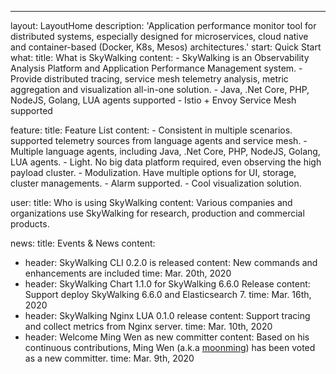 ---
layout: LayoutHome
description: 'Application performance monitor tool for distributed systems, especially designed for microservices, cloud native and container-based (Docker, K8s, Mesos) architectures.'
start: Quick Start
what:
  title: What is SkyWalking
  content:
    - SkyWalking is an Observability Analysis Platform and Application Performance Management system.
    - Provide distributed tracing, service mesh telemetry analysis, metric aggregation and visualization all-in-one solution.
    - Java, .Net Core, PHP, NodeJS, Golang, LUA agents supported
    - Istio + Envoy Service Mesh supported

feature:
  title: Feature List
  content:
    - Consistent in multiple scenarios. supported telemetry sources from language agents and service mesh.
    - Multiple language agents, including Java, .Net Core, PHP, NodeJS, Golang, LUA agents.
    - Light. No big data platform required, even observing the high payload cluster.
    - Modulization. Have multiple options for UI, storage, cluster managements.
    - Alarm supported.
    - Cool visualization solution.

user:
  title: Who is using SkyWalking
  content: Various companies and organizations use SkyWalking for research, production and commercial products.

news:
  title: Events & News
  content:
  - header: SkyWalking CLI 0.2.0 is released
    content: New commands and enhancements are included
    time: Mar. 20th, 2020
  - header: SkyWalking Chart 1.1.0 for SkyWalking 6.6.0 Release
    content: Support deploy SkyWalking 6.6.0 and Elasticsearch 7.
    time: Mar. 16th, 2020
  - header: SkyWalking Nginx LUA 0.1.0 release
    content: Support tracing and collect metrics from Nginx server.
    time: Mar. 10th, 2020
  - header: Welcome Ming Wen as new committer
    content: Based on his continuous contributions, Ming Wen (a.k.a [moonming](https://github.com/moonming)) has been voted as a new committer.
    time: Mar. 9th, 2020
